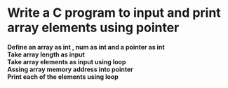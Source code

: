 # Write a C program to input and print array elements using pointer<br>
**Define an array as int , num as int and a pointer as int**<br>
**Take array length as input**<br>
**Take array elements as input using loop**<br>
**Assing array memory address into pointer**<br>
**Print each of the elements using loop**